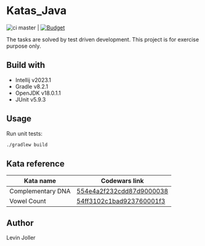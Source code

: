 # Katas_Java

![ci master](https://github.com/levinjoller/kajava/actions/workflows/maven.yml/badge.svg)
| [![Budget](https://www.codewars.com/users/Arccos/badges/small)](https://www.codewars.com/users/Arccos/badges/small)

The tasks are solved by test driven development. This project is for exercise purpose only.

## Build with

- Intellij v2023.1
- Gradle v8.2.1
- OpenJDK v18.0.1.1
- JUnit v5.9.3

## Usage

Run unit tests:

```sh
./gradlew build
```

## Kata reference

| Kata name         | Codewars link                                                                           |
|-------------------|-----------------------------------------------------------------------------------------|
| Complementary DNA | [554e4a2f232cdd87d9000038](https://www.codewars.com/kata/554e4a2f232cdd87d9000038/java) |
| Vowel Count       | [54ff3102c1bad923760001f3](https://www.codewars.com/kata/54ff3102c1bad923760001f3)      |

## Author

Levin Joller

